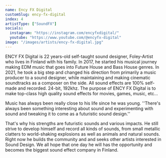 ```yaml
---
name: Ency FX Digital
customSlug: ency-fx-digital
index: 4
artistType: ["SoundFX"]
socials:
  instagram: "https://instagram.com/encyfxdigital/"
  youtube: "https://www.youtube.com/@encyfx-digital"
image: "/images/artists/ency-fx-digital.jpg"
---
```


ENCY FX Digital is 22 years-old self-taught sound designer, Foley-Artist who lives in Finland with his family.
In 2017, he started his musical journey making EDM music that goes into Future House and Bass House genres.
In 2021, he took a big step and changed his direction from primarily a music producer to a sound designer, while maintaining and making cinematic soundtracks as a composer on the side.
All sound effects are 100% self-made and recorded. 24-bit, 192khz.
The purpose of ENCY FX Digital is to make top-class high quality sound effects for movies, games, music, etc...

Music has always been really close to his life since he was young.
''There's always been something interesting about sound and experimenting with sound and tweaking it to come
as a futuristic sound design.''

That's why his strengths are futuristic sounds and various impacts. He still strive to develop himself and record all kinds of sounds, from small metallic clatters to world-shaking explosions as well as animals and natural sounds. Right now he builds the community and and seeks other artists interested in Sound Design. We all hope that one day he will has the opportunity and becomes the biggest sound effect company in Finland.
